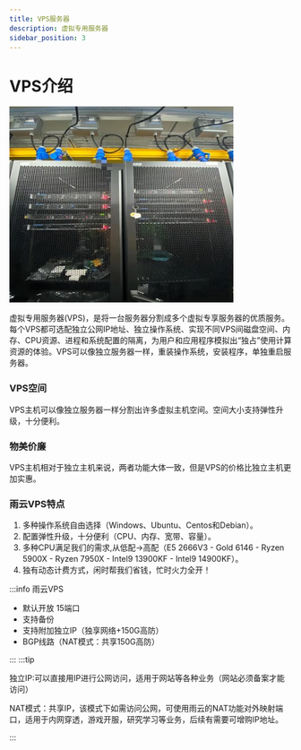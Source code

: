 ```yaml
---
title: VPS服务器
description: 虚拟专用服务器
sidebar_position: 3
---
```


# VPS介绍
![vps@50](assets/vps.jpg)

虚拟专用服务器(VPS)，是将一台服务器分割成多个虚拟专享服务器的优质服务。每个VPS都可选配独立公网IP地址、独立操作系统、实现不同VPS间磁盘空间、内存、CPU资源、进程和系统配置的隔离，为用户和应用程序模拟出“独占”使用计算资源的体验。VPS可以像独立服务器一样，重装操作系统，安装程序，单独重启服务器。


### VPS空间

VPS主机可以像独立服务器一样分割出许多虚拟主机空间。空间大小支持弹性升级，十分便利。

### 物美价廉

VPS主机相对于独立主机来说，两者功能大体一致，但是VPS的价格比独立主机更加实惠。

### 雨云VPS特点

1. 多种操作系统自由选择（Windows、Ubuntu、Centos和Debian）。
2. 配置弹性升级，十分便利（CPU、内存、宽带、容量）。
3. 多种CPU满足我们的需求,从低配->高配（E5 2666V3 - Gold 6146 - Ryzen 5900X - Ryzen 7950X - Intel9 13900KF - Intel9 14900KF）。
4. 独有动态计费方式，闲时帮我们省钱，忙时火力全开！


:::info
雨云VPS

- 默认开放 15端口
- 支持备份
- 支持附加独立IP（独享网络+150G高防）
- BGP线路（NAT模式：共享150G高防）
  
:::
:::tip

独立IP:可以直接用IP进行公网访问，适用于网站等各种业务（网站必须备案才能访问）

NAT模式：共享IP，该模式下如需访问公网，可使用雨云的NAT功能对外映射端口，适用于内网穿透，游戏开服，研究学习等业务，后续有需要可增购IP地址。

:::
